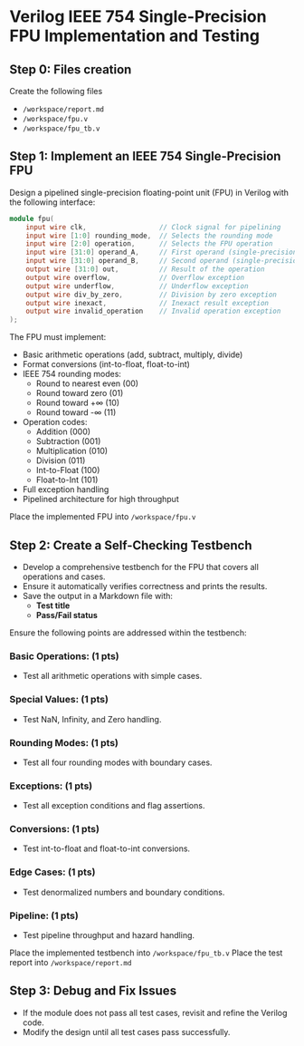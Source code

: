 # Verilog IEEE 754 Single-Precision FPU Implementation and Testing

## Step 0: Files creation
Create the following files
- `/workspace/report.md`
- `/workspace/fpu.v` 
- `/workspace/fpu_tb.v`

## Step 1: Implement an IEEE 754 Single-Precision FPU
Design a pipelined single-precision floating-point unit (FPU) in Verilog with the following interface:
```verilog
module fpu(
    input wire clk,                  // Clock signal for pipelining
    input wire [1:0] rounding_mode,  // Selects the rounding mode
    input wire [2:0] operation,      // Selects the FPU operation
    input wire [31:0] operand_A,     // First operand (single-precision)
    input wire [31:0] operand_B,     // Second operand (single-precision)
    output wire [31:0] out,          // Result of the operation
    output wire overflow,            // Overflow exception
    output wire underflow,           // Underflow exception
    output wire div_by_zero,         // Division by zero exception
    output wire inexact,             // Inexact result exception
    output wire invalid_operation    // Invalid operation exception
);
```

The FPU must implement:
- Basic arithmetic operations (add, subtract, multiply, divide)
- Format conversions (int-to-float, float-to-int)
- IEEE 754 rounding modes:
  - Round to nearest even (00)
  - Round toward zero (01)
  - Round toward +∞ (10)
  - Round toward -∞ (11)
- Operation codes:
  - Addition (000)
  - Subtraction (001)
  - Multiplication (010)
  - Division (011)
  - Int-to-Float (100)
  - Float-to-Int (101)
- Full exception handling
- Pipelined architecture for high throughput

Place the implemented FPU into `/workspace/fpu.v`

## Step 2: Create a Self-Checking Testbench
- Develop a comprehensive testbench for the FPU that covers all operations and cases.
- Ensure it automatically verifies correctness and prints the results.
- Save the output in a Markdown file with:
  - **Test title**
  - **Pass/Fail status**

Ensure the following points are addressed within the testbench:

### Basic Operations: (1 pts)
   - Test all arithmetic operations with simple cases.

### Special Values: (1 pts)
   - Test NaN, Infinity, and Zero handling.

### Rounding Modes: (1 pts)
   - Test all four rounding modes with boundary cases.

### Exceptions: (1 pts)
   - Test all exception conditions and flag assertions.

### Conversions: (1 pts)
   - Test int-to-float and float-to-int conversions.

### Edge Cases: (1 pts)
   - Test denormalized numbers and boundary conditions.

### Pipeline: (1 pts)
   - Test pipeline throughput and hazard handling.

Place the implemented testbench into `/workspace/fpu_tb.v`
Place the test report into `/workspace/report.md`

## Step 3: Debug and Fix Issues
- If the module does not pass all test cases, revisit and refine the Verilog code.
- Modify the design until all test cases pass successfully.  